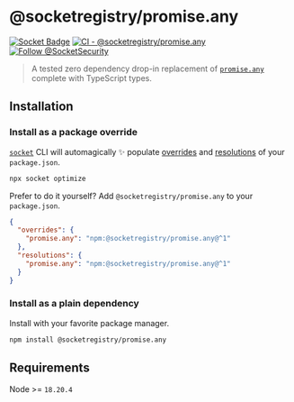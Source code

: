 # @socketregistry/promise.any

[![Socket Badge](https://socket.dev/api/badge/npm/package/@socketregistry/promise.any)](https://socket.dev/npm/package/@socketregistry/promise.any)
[![CI - @socketregistry/promise.any](https://github.com/SocketDev/socket-registry/actions/workflows/test.yml/badge.svg)](https://github.com/SocketDev/socket-registry/actions/workflows/test.yml)
[![Follow @SocketSecurity](https://img.shields.io/twitter/follow/SocketSecurity?style=social)](https://twitter.com/SocketSecurity)

> A tested zero dependency drop-in replacement of
> [`promise.any`](https://socket.dev/npm/package/promise.any) complete with
> TypeScript types.

## Installation

### Install as a package override

[`socket`](https://socket.dev/npm/package/socket) CLI will automagically ✨
populate
[overrides](https://docs.npmjs.com/cli/v9/configuring-npm/package-json#overrides)
and [resolutions](https://yarnpkg.com/configuration/manifest#resolutions) of
your `package.json`.

```sh
npx socket optimize
```

Prefer to do it yourself? Add `@socketregistry/promise.any` to your
`package.json`.

```json
{
  "overrides": {
    "promise.any": "npm:@socketregistry/promise.any@^1"
  },
  "resolutions": {
    "promise.any": "npm:@socketregistry/promise.any@^1"
  }
}
```

### Install as a plain dependency

Install with your favorite package manager.

```sh
npm install @socketregistry/promise.any
```

## Requirements

Node >= `18.20.4`
